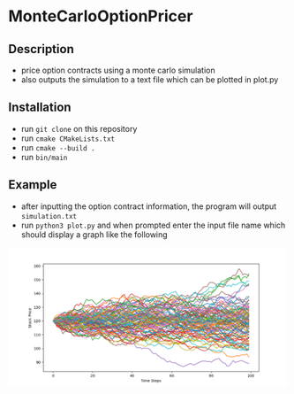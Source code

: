 # MonteCarloOptionPricer
## Description
- price option contracts using a monte carlo simulation
- also outputs the simulation to a text file which can be plotted in plot.py
## Installation
- run `git clone` on this repository
- run `cmake CMakeLists.txt`
- run `cmake --build .`
- run `bin/main`
## Example
- after inputting the option contract information, the program will output `simulation.txt`
- run `python3 plot.py` and when prompted enter the input file name which should display a graph like the following
<img src="Example/example.png">
